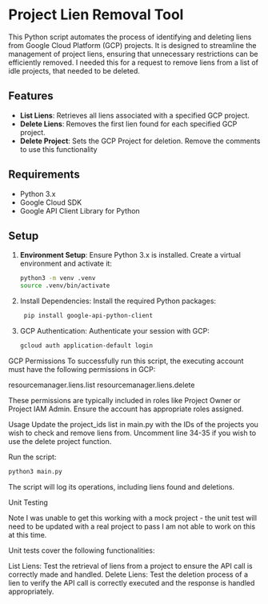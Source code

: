 # Project Lien Removal Tool

This Python script automates the process of identifying and deleting liens from Google Cloud Platform (GCP) projects. It is designed to streamline the management of project liens, ensuring that unnecessary restrictions can be efficiently removed.
I needed this for a request to remove liens from a list of idle projects, that needed to be deleted. 

## Features

- **List Liens**: Retrieves all liens associated with a specified GCP project.
- **Delete Liens**: Removes the first lien found for each specified GCP project.
- **Delete Project**: Sets the GCP Project for deletion. Remove the comments to use this functionality

## Requirements

- Python 3.x
- Google Cloud SDK
- Google API Client Library for Python

## Setup

1. **Environment Setup**: Ensure Python 3.x is installed. Create a virtual environment and activate it:

   ```bash
   python3 -m venv .venv
   source .venv/bin/activate
2. Install Dependencies: Install the required Python packages:
   ```bash
    pip install google-api-python-client

3. GCP Authentication: Authenticate your session with GCP:
   ```bash
   gcloud auth application-default login

GCP Permissions
To successfully run this script, the executing account must have the following permissions in GCP:

resourcemanager.liens.list
resourcemanager.liens.delete

These permissions are typically included in roles like Project Owner or Project IAM Admin. Ensure the account has appropriate roles assigned.

Usage
Update the project_ids list in main.py with the IDs of the projects you wish to check and remove liens from.
Uncomment line 34-35 if you wish to use the delete project function.

Run the script:
```bash
python3 main.py
```

The script will log its operations, including liens found and deletions.

Unit Testing

Note I was unable to get this working with a mock project - the unit test will need to be updated with a real project to pass
I am not able to work on this at this time.

Unit tests cover the following functionalities:

List Liens: Test the retrieval of liens from a project to ensure the API call is correctly made and handled.
Delete Liens: Test the deletion process of a lien to verify the API call is correctly executed and the response is handled appropriately.

